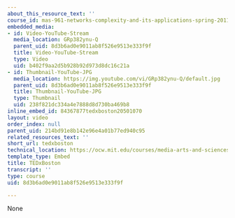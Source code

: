 ```yaml
---
about_this_resource_text: ''
course_id: mas-961-networks-complexity-and-its-applications-spring-2011
embedded_media:
- id: Video-YouTube-Stream
  media_location: GRp382ynu-Q
  parent_uid: 8d3b6ad0e9011ab8f526e9513e333f9f
  title: Video-YouTube-Stream
  type: Video
  uid: b402f9aa2d5b928b92d973d8dc16c21a
- id: Thumbnail-YouTube-JPG
  media_location: https://img.youtube.com/vi/GRp382ynu-Q/default.jpg
  parent_uid: 8d3b6ad0e9011ab8f526e9513e333f9f
  title: Thumbnail-YouTube-JPG
  type: Thumbnail
  uid: 238f821dc334a4e7888d8d730ba469b8
inline_embed_id: 84367877tedxboston20501070
layout: video
order_index: null
parent_uid: 214bd91e8b142e96e4a01b77ed940c95
related_resources_text: ''
short_url: tedxboston
technical_location: https://ocw.mit.edu/courses/media-arts-and-sciences/mas-961-networks-complexity-and-its-applications-spring-2011/related-resources/tedxboston
template_type: Embed
title: TEDxBoston
transcript: ''
type: course
uid: 8d3b6ad0e9011ab8f526e9513e333f9f

---
```

None